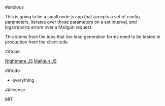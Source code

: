 #anxious

This is going to be a small node.js app that accepts a set of config parameters, iterates over those parameters on a set interval, and logs/reports errors over a Mailgun request.

This stems from the idea that live lead generation forms need to be tested in production from the client side.

##tools

[Nightmare JS](http://www.nightmarejs.org/)
[Mailgun JS](https://www.npmjs.org/package/mailgun-js)

##todo

- everything

##license

MIT